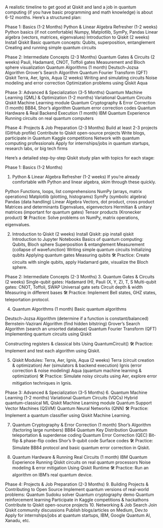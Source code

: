 A realistic timeline to get good at Qiskit and land a job in quantum computing (if you have basic programming and math knowledge) is about 6-12 months. Here’s a structured plan:

Phase 1: Basics (1-2 Months)
Python & Linear Algebra Refresher (1-2 weeks)
Python basics (if not comfortable)
Numpy, Matplotlib, SymPy, Pandas
Linear algebra (vectors, matrices, eigenvalues)
Introduction to Qiskit (2 weeks)
Install Qiskit
Basic quantum concepts: Qubits, superposition, entanglement
Creating and running simple quantum circuits

Phase 2: Intermediate Concepts (2-3 Months)
Quantum Gates & Circuits (2 weeks)
Pauli, Hadamard, CNOT, Toffoli gates
Measurement and Bloch sphere visualization
Quantum Algorithms (1 month)
Deutsch-Jozsa Algorithm
Grover’s Search Algorithm
Quantum Fourier Transform (QFT)
Qiskit Terra, Aer, Ignis, Aqua (2 weeks)
Writing and simulating circuits
Noise modeling and error correction
Optimization problems using Qiskit Aqua

Phase 3: Advanced & Specialization (3-5 Months)
Quantum Machine Learning (QML) & Optimization (1-2 months)
Variational Quantum Circuits
Qiskit Machine Learning module
Quantum Cryptography & Error Correction (1 month)
BB84, Shor’s algorithm
Quantum error correction codes
Quantum Hardware & Real Backend Execution (1 month)
IBM Quantum Experience
Running circuits on real quantum computers

Phase 4: Projects & Job Preparation (2-3 Months)
Build at least 2-3 projects (GitHub profile)
Contribute to Qiskit open-source projects
Write blogs, participate in Quantum Kaggle competitions
Network with quantum computing professionals
Apply for internships/jobs in quantum startups, research labs, or big tech firms

Here’s a detailed step-by-step Qiskit study plan with topics for each stage:

Phase 1: Basics (1-2 Months)
1. Python & Linear Algebra Refresher (1-2 weeks)
If you’re already comfortable with Python and linear algebra, skim through these quickly.

Python
Functions, loops, list comprehensions
NumPy (arrays, matrix operations)
Matplotlib (plotting, histograms)
SymPy (symbolic algebra)
Pandas (data handling)
Linear Algebra
Vectors, dot product, cross product
Matrices and determinants
Eigenvalues, eigenvectors
Hermitian & unitary matrices (important for quantum gates)
Tensor products (Kronecker product)
🛠 Practice: Solve problems on NumPy, matrix operations, eigenvalues.

2. Introduction to Qiskit (2 weeks)
Install Qiskit: pip install qiskit
Introduction to Jupyter Notebooks
Basics of quantum computing:
Qubits, Bloch sphere
Superposition & entanglement
Measurement (collapse of wavefunction)
Writing simple quantum circuits
Initializing qubits
Applying quantum gates
Measuring qubits
🛠 Practice: Create circuits with single qubits, apply Hadamard gate, visualize the Bloch sphere.

Phase 2: Intermediate Concepts (2-3 Months)
3. Quantum Gates & Circuits (2 weeks)
Single-qubit gates: Hadamard (H), Pauli (X, Y, Z), T, S
Multi-qubit gates: CNOT, Toffoli, SWAP
Universal gate sets
Circuit depth & width
Measuring in different bases
🛠 Practice: Implement Bell states, GHZ states, teleportation protocol.

4. Quantum Algorithms (1 month)
Basic quantum algorithms

Deutsch-Jozsa Algorithm (determine if a function is constant/balanced)
Bernstein-Vazirani Algorithm (find hidden bitstring)
Grover’s Search Algorithm (search an unsorted database)
Quantum Fourier Transform (QFT)
Implementing quantum circuits using Qiskit

Constructing registers & classical bits
Using QuantumCircuit()
🛠 Practice: Implement and test each algorithm using Qiskit.

5. Qiskit Modules: Terra, Aer, Ignis, Aqua (2 weeks)
Terra (circuit creation & optimization)
Aer (simulators & backend execution)
Ignis (error correction & noise modeling)
Aqua (quantum machine learning & optimization)
🛠 Practice: Simulate noisy circuits using Aer, explore error mitigation techniques in Ignis.

Phase 3: Advanced & Specialization (3-5 Months)
6. Quantum Machine Learning (1-2 months)
Variational Quantum Circuits (VQCs)
Hybrid quantum-classical ML
Qiskit Machine Learning module
Quantum Support Vector Machines (QSVM)
Quantum Neural Networks (QNN)
🛠 Practice: Implement a quantum classifier using Qiskit Machine Learning.

7. Quantum Cryptography & Error Correction (1 month)
Shor’s Algorithm (factoring large numbers)
BB84 Quantum Key Distribution
Quantum teleportation & superdense coding
Quantum Error Correction (QEC)
Bit-flip & phase-flip codes
Shor’s 9-qubit code
Surface codes
🛠 Practice: Simulate BB84 protocol and basic quantum error correction in Qiskit.

8. Quantum Hardware & Running Real Circuits (1 month)
IBM Quantum Experience
Running Qiskit circuits on real quantum processors
Noise modeling & error mitigation
Using Qiskit Runtime
🛠 Practice: Run an algorithm on IBM’s real quantum device.

Phase 4: Projects & Job Preparation (2-3 Months)
9. Building Projects & Contributing to Open Source
Implement quantum versions of real-world problems:
Quantum Sudoku solver
Quantum cryptography demo
Quantum reinforcement learning
Participate in Kaggle competitions & hackathons
Contribute to Qiskit open-source projects
10. Networking & Job Search
Join Qiskit community discussions
Publish blogs/articles on Medium, Dev.to
Apply for internships/jobs at quantum startups, IBM, Google Quantum AI, Xanadu, etc.

